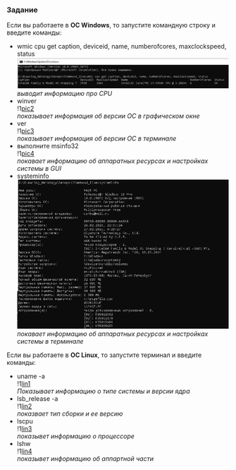 ### Задание

Если вы работаете в **ОС Windows**, то запустите командную строку и введите команды:  
- wmic cpu get caption, deviceid, name, numberofcores, maxclockspeed, status  
  ![pic1](https://github.com/vakhtanov/netology_devops_zero_DZ/blob/main/mod1_IT-Lin/DZ1/command1.PNG)  
  *выводит информацию про CPU*  
- winver  
  !1[pic2](https://github.com/vakhtanov/netology_devops_zero_DZ/blob/main/mod1_IT-Lin/DZ1/command2.PNG)  
  *показывает информация об версии ОС в графическом окне*  
- ver  
  !1[pic3](https://github.com/vakhtanov/netology_devops_zero_DZ/blob/main/mod1_IT-Lin/DZ1/comm3.PNG)  
  *показывает информация об версии ОС в терминале*  
- выполните msinfo32  
  !1[pic4](https://github.com/vakhtanov/netology_devops_zero_DZ/blob/main/mod1_IT-Lin/DZ1/comm4.PNG)  
  *покавает информацию об аппаратных ресурсах и настройках системы в GUI*  
- systeminfo  
  ![pic5](https://github.com/vakhtanov/netology_devops_zero_DZ/blob/main/mod1_IT-Lin/DZ1/comm5.PNG)  
  *покавает информацию об аппаратных ресурсах и настройках системы в терминале*  

Если вы работаете в **ОС Linux**, то запустите терминал и введите команды:
- uname -a  
  !1[lin1](https://github.com/vakhtanov/netology_devops_zero_DZ/blob/main/mod1_IT-Lin/DZ1/lincomm1.PNG)  
  *Показывает информацию о типе системы и версии ядра*  
- lsb_release -a  
  !1[lin2](https://github.com/vakhtanov/netology_devops_zero_DZ/blob/main/mod1_IT-Lin/DZ1/lincomm2.PNG)  
  *показвает тип сборки и ее версию*  
- lscpu  
  !1[lin3](https://github.com/vakhtanov/netology_devops_zero_DZ/blob/main/mod1_IT-Lin/DZ1/lincomm3.PNG)  
  *показывет информацию о процессоре*  
- lshw  
  !1[lin4](https://github.com/vakhtanov/netology_devops_zero_DZ/blob/main/mod1_IT-Lin/DZ1/lincomm4.PNG)  
  *показывет информацию об аппартной части*  
